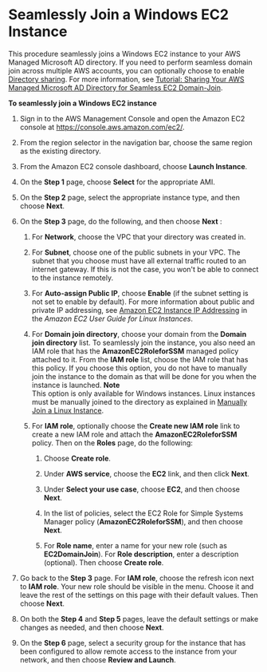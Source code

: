 # Seamlessly Join a Windows EC2 Instance<a name="launching_instance"></a>

This procedure seamlessly joins a Windows EC2 instance to your AWS Managed Microsoft AD directory\. If you need to perform seamless domain join across multiple AWS accounts, you can optionally choose to enable [Directory sharing](https://docs.aws.amazon.com/directoryservice/latest/admin-guide/ms_ad_directory_sharing.html)\. For more information, see [Tutorial: Sharing Your AWS Managed Microsoft AD Directory for Seamless EC2 Domain\-Join](ms_ad_tutorial_directory_sharing.md)\. 

**To seamlessly join a Windows EC2 instance**

1. Sign in to the AWS Management Console and open the Amazon EC2 console at [https://console\.aws\.amazon\.com/ec2/](https://console.aws.amazon.com/ec2/)\.

1. From the region selector in the navigation bar, choose the same region as the existing directory\.

1. From the Amazon EC2 console dashboard, choose **Launch Instance**\.

1. On the **Step 1** page, choose **Select** for the appropriate AMI\.

1. On the **Step 2** page, select the appropriate instance type, and then choose **Next**\.

1. On the **Step 3** page, do the following, and then choose **Next** :

   1. For **Network**, choose the VPC that your directory was created in\.

   1. For **Subnet**, choose one of the public subnets in your VPC\. The subnet that you choose must have all external traffic routed to an internet gateway\. If this is not the case, you won't be able to connect to the instance remotely\.

   1. For **Auto\-assign Public IP**, choose **Enable** \(if the subnet setting is not set to enable by default\)\. For more information about public and private IP addressing, see [Amazon EC2 Instance IP Addressing](https://docs.aws.amazon.com/AWSEC2/latest/UserGuide/using-instance-addressing.html) in the *Amazon EC2 User Guide for Linux Instances*\.

   1. For **Domain join directory**, choose your domain from the **Domain join directory** list\. To seamlessly join the instance, you also need an IAM role that has the **AmazonEC2RoleforSSM** managed policy attached to it\. From the **IAM role** list, choose the IAM role that has this policy\. If you choose this option, you do not have to manually join the instance to the domain as that will be done for you when the instance is launched\.
**Note**  
This option is only available for Windows instances\. Linux instances must be manually joined to the directory as explained in [Manually Join a Linux Instance](join_linux_instance.md)\.

   1. For **IAM role**, optionally choose the **Create new IAM role** link to create a new IAM role and attach the **AmazonEC2RoleforSSM** policy\. Then on the **Roles** page, do the following:

      1. Choose **Create role**\.

      1. Under **AWS service**, choose the **EC2** link, and then click **Next**\.

      1. Under **Select your use case**, choose **EC2**, and then choose **Next**\.

      1. In the list of policies, select the EC2 Role for Simple Systems Manager policy \(**AmazonEC2RoleforSSM**\), and then choose **Next**\.

      1. For **Role name**, enter a name for your new role \(such as **EC2DomainJoin**\)\. For **Role description**, enter a description \(optional\)\. Then choose **Create role**\.

1. Go back to the **Step 3** page\. For **IAM role**, choose the refresh icon next to **IAM role**\. Your new role should be visible in the menu\. Choose it and leave the rest of the settings on this page with their default values\. Then choose **Next**\.

1. On both the **Step 4** and **Step 5** pages, leave the default settings or make changes as needed, and then choose **Next**\.

1. On the **Step 6** page, select a security group for the instance that has been configured to allow remote access to the instance from your network, and then choose **Review and Launch**\.